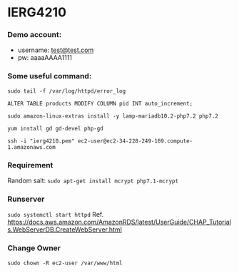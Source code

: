 # IERG4210

### Demo account:
- username: test@test.com
- pw: aaaaAAAA1111

### Some useful command:

`sudo tail -f /var/log/httpd/error_log`

`ALTER TABLE products MODIFY COLUMN pid INT auto_increment;
`

`sudo amazon-linux-extras install -y lamp-mariadb10.2-php7.2 php7.2
`

`yum install gd gd-devel php-gd
`

`ssh -i "ierg4210.pem" ec2-user@ec2-34-228-249-169.compute-1.amazonaws.com`
### Requirement
Random salt:
`sudo apt-get install mcrypt php7.1-mcrypt`

### Runserver
`sudo systemctl start httpd`
Ref. https://docs.aws.amazon.com/AmazonRDS/latest/UserGuide/CHAP_Tutorials.WebServerDB.CreateWebServer.html

### Change Owner
`sudo chown -R ec2-user /var/www/html`
